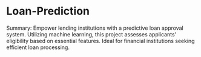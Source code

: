 # Loan-Prediction
Summary: Empower lending institutions with a predictive loan approval system. Utilizing machine learning, this project assesses applicants' eligibility based on essential features. Ideal for financial institutions seeking efficient loan processing.
